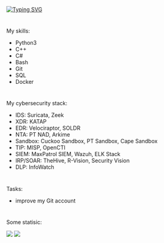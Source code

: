 
 [![Typing SVG](https://readme-typing-svg.herokuapp.com?font=Square+Peg&size=28&duration=8000&color=219908&background=FFFAFB00&center=false&vCenter=true&multiline=true&lines=Software+developer+%26+CTF+player)](https://git.io/typing-svg)

#
My skills:

- Python3 
- C++ 
- C#
- Bash
- Git
- SQL
- Docker

#
My cybersecurity stack:

- IDS: Suricata, Zeek
- XDR: KATAP
- EDR: Velociraptor, SOLDR
- NTA: PT NAD, Arkime
- Sandbox: Cuckoo Sandbox, PT Sandbox, Cape Sandbox
- TIP: MISP, OpenCTI
- SIEM: MaxPatrol SIEM, Wazuh, ELK Stack
- IRP/SOAR: TheHive, R-Vision, Security Vision
- DLP: InfoWatch

#
Tasks:

- improve my Git account

#

Some statisic:

![](https://github-profile-summary-cards.vercel.app/api/cards/most-commit-language?username=SeregaDeveloper&theme=solarized_dark)
![](https://github-profile-summary-cards.vercel.app/api/cards/repos-per-language?username=SeregaDeveloper&theme=solarized_dark)
